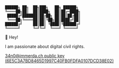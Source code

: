 ```
██████╗ ██╗  ██╗███╗   ██╗ ██████╗ 
╚════██╗██║  ██║████╗  ██║██╔═████╗
 █████╔╝███████║██╔██╗ ██║██║██╔██║
 ╚═══██╗╚════██║██║╚██╗██║████╔╝██║
██████╔╝     ██║██║ ╚████║╚██████╔╝
╚═════╝      ╚═╝╚═╝  ╚═══╝ ╚═════╝ 
```
👋 Hey!

I am passionate about digital civil rights.

[34n0@immerda.ch public key (6E5C3A7BD8465D1997C40FB0FDFA0107DCD38E02)](https://34n0.github.io/34n0@immerda.ch.pub)
